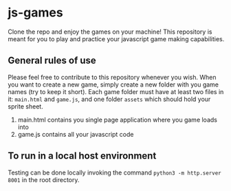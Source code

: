 # js-games
Clone the repo and enjoy the games on your machine!
This repository is meant for you to play and practice your javascript game making capabilities.

## General rules of use
Please feel free to contribute to this repository whenever you wish.
When you want to create a new game, simply create a new folder with you game names (try to keep it short).
Each game folder must have at least two files in it: `main.html` and `game.js`, and one folder `assets` which should hold your sprite sheet.
1) main.html contains you single page application where you game loads into
2) game.js contains all your javascript code

## To run in a local host environment
Testing can be done locally invoking the command `python3 -m http.server 8001` in the root directory.